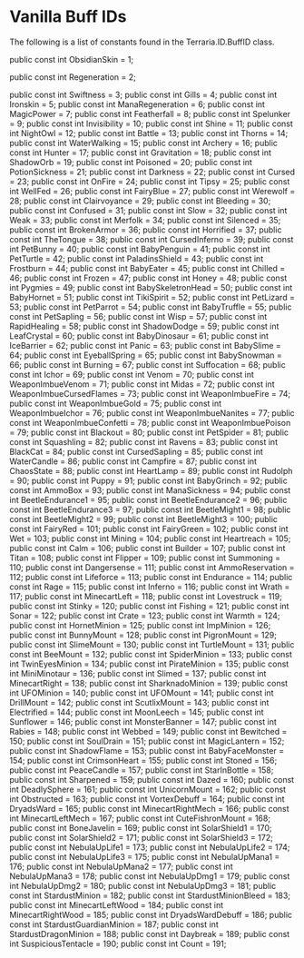 # Vanilla Buff IDs

The following is a list of constants found in the Terraria.ID.BuffID class.

public const int ObsidianSkin = 1;

public const int Regeneration = 2;

public const int Swiftness = 3;
public const int Gills = 4;
public const int Ironskin = 5;
public const int ManaRegeneration = 6;
public const int MagicPower = 7;
public const int Featherfall = 8;
public const int Spelunker = 9;
public const int Invisibility = 10;
public const int Shine = 11;
public const int NightOwl = 12;
public const int Battle = 13;
public const int Thorns = 14;
public const int WaterWalking = 15;
public const int Archery = 16;
public const int Hunter = 17;
public const int Gravitation = 18;
public const int ShadowOrb = 19;
public const int Poisoned = 20;
public const int PotionSickness = 21;
public const int Darkness = 22;
public const int Cursed = 23;
public const int OnFire = 24;
public const int Tipsy = 25;
public const int WellFed = 26;
public const int FairyBlue = 27;
public const int Werewolf = 28;
public const int Clairvoyance = 29;
public const int Bleeding = 30;
public const int Confused = 31;
public const int Slow = 32;
public const int Weak = 33;
public const int Merfolk = 34;
public const int Silenced = 35;
public const int BrokenArmor = 36;
public const int Horrified = 37;
public const int TheTongue = 38;
public const int CursedInferno = 39;
public const int PetBunny = 40;
public const int BabyPenguin = 41;
public const int PetTurtle = 42;
public const int PaladinsShield = 43;
public const int Frostburn = 44;
public const int BabyEater = 45;
public const int Chilled = 46;
public const int Frozen = 47;
public const int Honey = 48;
public const int Pygmies = 49;
public const int BabySkeletronHead = 50;
public const int BabyHornet = 51;
public const int TikiSpirit = 52;
public const int PetLizard = 53;
public const int PetParrot = 54;
public const int BabyTruffle = 55;
public const int PetSapling = 56;
public const int Wisp = 57;
public const int RapidHealing = 58;
public const int ShadowDodge = 59;
public const int LeafCrystal = 60;
public const int BabyDinosaur = 61;
public const int IceBarrier = 62;
public const int Panic = 63;
public const int BabySlime = 64;
public const int EyeballSpring = 65;
public const int BabySnowman = 66;
public const int Burning = 67;
public const int Suffocation = 68;
public const int Ichor = 69;
public const int Venom = 70;
public const int WeaponImbueVenom = 71;
public const int Midas = 72;
public const int WeaponImbueCursedFlames = 73;
public const int WeaponImbueFire = 74;
public const int WeaponImbueGold = 75;
public const int WeaponImbueIchor = 76;
public const int WeaponImbueNanites = 77;
public const int WeaponImbueConfetti = 78;
public const int WeaponImbuePoison = 79;
public const int Blackout = 80;
public const int PetSpider = 81;
public const int Squashling = 82;
public const int Ravens = 83;
public const int BlackCat = 84;
public const int CursedSapling = 85;
public const int WaterCandle = 86;
public const int Campfire = 87;
public const int ChaosState = 88;
public const int HeartLamp = 89;
public const int Rudolph = 90;
public const int Puppy = 91;
public const int BabyGrinch = 92;
public const int AmmoBox = 93;
public const int ManaSickness = 94;
public const int BeetleEndurance1 = 95;
public const int BeetleEndurance2 = 96;
public const int BeetleEndurance3 = 97;
public const int BeetleMight1 = 98;
public const int BeetleMight2 = 99;
public const int BeetleMight3 = 100;
public const int FairyRed = 101;
public const int FairyGreen = 102;
public const int Wet = 103;
public const int Mining = 104;
public const int Heartreach = 105;
public const int Calm = 106;
public const int Builder = 107;
public const int Titan = 108;
public const int Flipper = 109;
public const int Summoning = 110;
public const int Dangersense = 111;
public const int AmmoReservation = 112;
public const int Lifeforce = 113;
public const int Endurance = 114;
public const int Rage = 115;
public const int Inferno = 116;
public const int Wrath = 117;
public const int MinecartLeft = 118;
public const int Lovestruck = 119;
public const int Stinky = 120;
public const int Fishing = 121;
public const int Sonar = 122;
public const int Crate = 123;
public const int Warmth = 124;
public const int HornetMinion = 125;
public const int ImpMinion = 126;
public const int BunnyMount = 128;
public const int PigronMount = 129;
public const int SlimeMount = 130;
public const int TurtleMount = 131;
public const int BeeMount = 132;
public const int SpiderMinion = 133;
public const int TwinEyesMinion = 134;
public const int PirateMinion = 135;
public const int MiniMinotaur = 136;
public const int Slimed = 137;
public const int MinecartRight = 138;
public const int SharknadoMinion = 139;
public const int UFOMinion = 140;
public const int UFOMount = 141;
public const int DrillMount = 142;
public const int ScutlixMount = 143;
public const int Electrified = 144;
public const int MoonLeech = 145;
public const int Sunflower = 146;
public const int MonsterBanner = 147;
public const int Rabies = 148;
public const int Webbed = 149;
public const int Bewitched = 150;
public const int SoulDrain = 151;
public const int MagicLantern = 152;
public const int ShadowFlame = 153;
public const int BabyFaceMonster = 154;
public const int CrimsonHeart = 155;
public const int Stoned = 156;
public const int PeaceCandle = 157;
public const int StarInBottle = 158;
public const int Sharpened = 159;
public const int Dazed = 160;
public const int DeadlySphere = 161;
public const int UnicornMount = 162;
public const int Obstructed = 163;
public const int VortexDebuff = 164;
public const int DryadsWard = 165;
public const int MinecartRightMech = 166;
public const int MinecartLeftMech = 167;
public const int CuteFishronMount = 168;
public const int BoneJavelin = 169;
public const int SolarShield1 = 170;
public const int SolarShield2 = 171;
public const int SolarShield3 = 172;
public const int NebulaUpLife1 = 173;
public const int NebulaUpLife2 = 174;
public const int NebulaUpLife3 = 175;
public const int NebulaUpMana1 = 176;
public const int NebulaUpMana2 = 177;
public const int NebulaUpMana3 = 178;
public const int NebulaUpDmg1 = 179;
public const int NebulaUpDmg2 = 180;
public const int NebulaUpDmg3 = 181;
public const int StardustMinion = 182;
public const int StardustMinionBleed = 183;
public const int MinecartLeftWood = 184;
public const int MinecartRightWood = 185;
public const int DryadsWardDebuff = 186;
public const int StardustGuardianMinion = 187;
public const int StardustDragonMinion = 188;
public const int Daybreak = 189;
public const int SuspiciousTentacle = 190;
public const int Count = 191;
